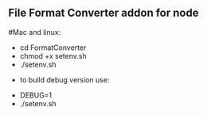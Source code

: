 ## File Format Converter addon for node

#Mac and linux:

- cd FormatConverter
- chmod +x setenv.sh
- ./setenv.sh

* to build debug version use:
- DEBUG=1
- ./setenv.sh
